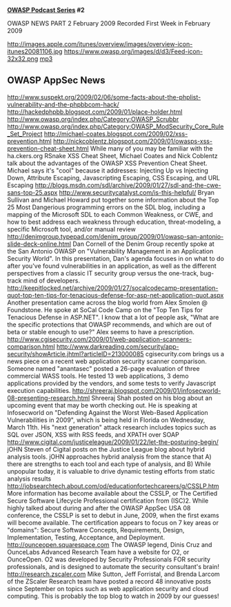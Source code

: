 **[OWASP Podcast Series](OWASP_Podcast "wikilink") \#2**

OWASP NEWS PART 2 February 2009
Recorded First Week in February 2009

[<http://images.apple.com/itunes/overview/images/overview-icon-itunes20081106.jpg>](http://itunes.apple.com/WebObjects/MZStore.woa/wa/viewPodcast?id=300769012)
[<https://www.owasp.org/images/d/d3/Feed-icon-32x32.png>](http://www.owasp.org/download/jmanico/podcast.xml)
[mp3](http://www.owasp.org/download/jmanico/owasp_podcast_9.mp3)

## OWASP AppSec News

<http://www.suspekt.org/2009/02/06/some-facts-about-the-phplist-vulnerability-and-the-phpbbcom-hack/>
<http://hackedphpbb.blogspot.com/2009/01/place-holder.html>
<http://www.owasp.org/index.php/Category:OWASP_Scrubbr>
<http://www.owasp.org/index.php/Category:OWASP_ModSecurity_Core_Rule_Set_Project>
<http://michael-coates.blogspot.com/2009/02/xss-prevention.html>
<http://nickcoblentz.blogspot.com/2009/01/owasps-xss-prevention-cheat-sheet.html>
While many of you may be familiar with the ha.ckers.org RSnake XSS Cheat
Sheet, Michael Coates and Nick Coblentz talk about the advantages of the
OWASP XSS Prevention Cheat Sheet. Michael says it's "cool" because it
addresses: Injecting Up vs Injecting Down, Attribute Escaping,
Javascripting Escaping, CSS Escaping, and URL Escaping
<http://blogs.msdn.com/sdl/archive/2009/01/27/sdl-and-the-cwe-sans-top-25.aspx>
<http://www.securitycatalyst.com/is-this-helpful/>
Bryan Sullivan and Michael Howard put together some information about
the Top 25 Most Dangerious programming errors on the SDL blog, including
a mapping of the Microsoft SDL to each Common Weakness, or CWE, and how
to best address each weakness through education, threat-modeling, a
specific Microsoft tool, and/or manual review
<http://denimgroup.typepad.com/denim_group/2009/01/owasp-san-antonio-slide-deck-online.html>
Dan Cornell of the Denim Group recently spoke at the San Antonio OWASP
on "Vulnerability Management in an Application Security World". In this
presentation, Dan's agenda focuses in on what to do after you've found
vulnerabilities in an application, as well as the different perspectives
from a classic IT security group versus the one-track, bug-track mind of
developers.
<http://keepitlocked.net/archive/2009/01/27/socalcodecamp-presentation-quot-top-ten-tips-for-tenacious-defense-for-asp-net-application-quot.aspx>
Another presentation came across the blog world from Alex Smolen @
Foundstone. He spoke at SoCal Code Camp on the "Top Ten Tips for
Tenacious Defense in ASP.NET". I know that a lot of people ask, "What
are the specific protections that OWASP recommends, and which are out of
beta or stable enough to use?" Alex seems to have a prescription.
<http://www.cgisecurity.com/2009/01/web-application-scanners-comparison.html>
<http://www.darkreading.com/security/app-security/showArticle.jhtml?articleID=213000085>
cgisecurity.com brings us a news piece on a recent web application
security scanner comparison. Someone named "anantasec" posted a 26-page
evaluation of three commercial WASS tools. He tested 13 web
applications, 3 demo applications provided by the vendors, and some
tests to verify Javascript execution capabilities.
<http://shreeraj.blogspot.com/2009/01/infosecworld-08-presenting-research.html>
Shreeraj Shah posted on his blog about an upcoming event that may be
worth checking out. He is speaking at Infosecworld on "Defending Against
the Worst Web-Based Application Vulnerabilities in 2009", which is being
held in Florida on Wednesday, March 11th. His "next generation" attack
research includes topics such as SQL over JSON, XSS with RSS feeds, and
XPATH over SOAP
<http://www.cigital.com/justiceleague/2009/01/22/let-the-posturing-begin/>
jOHN Steven of Cigital posts on the Justice League blog about hybrid
analysis tools. jOHN approaches hybrid analysis from the stance that A)
there are strengths to each tool and each type of analysis, and B) While
unpopular today, it is valuable to drive dynamic testing efforts from
static analysis results
<http://jobsearchtech.about.com/od/educationfortechcareers/g/CSSLP.htm>
More information has become available about the CSSLP, or The Certified
Secure Software Lifecycle Professional certification from (ISC)2. While
highly talked about during and after the OWASP AppSec USA 08 conference,
the CSSLP is set to debut in June, 2009, when the first exams will
become available. The certification appears to focus on 7 key areas or
"domains": Secure Software Concepts, Requirements, Design,
Implementation, Testing, Acceptance, and Deployment.
<http://ounceopen.squarespace.com>
The OWASP legend, Dinis Cruz and OunceLabs Advanced Research Team have a
website for O2, or OunceOpen. O2 was developed by Security Professionals
FOR security professionals, and is designed to automate the security
consultant's brain\!
<http://research.zscaler.com>
Mike Sutton, Jeff Forristal, and Brenda Larcom of the ZScaler Research
team have posted a record 48 innovative posts since September on topics
such as web application security and cloud computing. This is probably
the top blog to watch in 2009 by our guesses\!